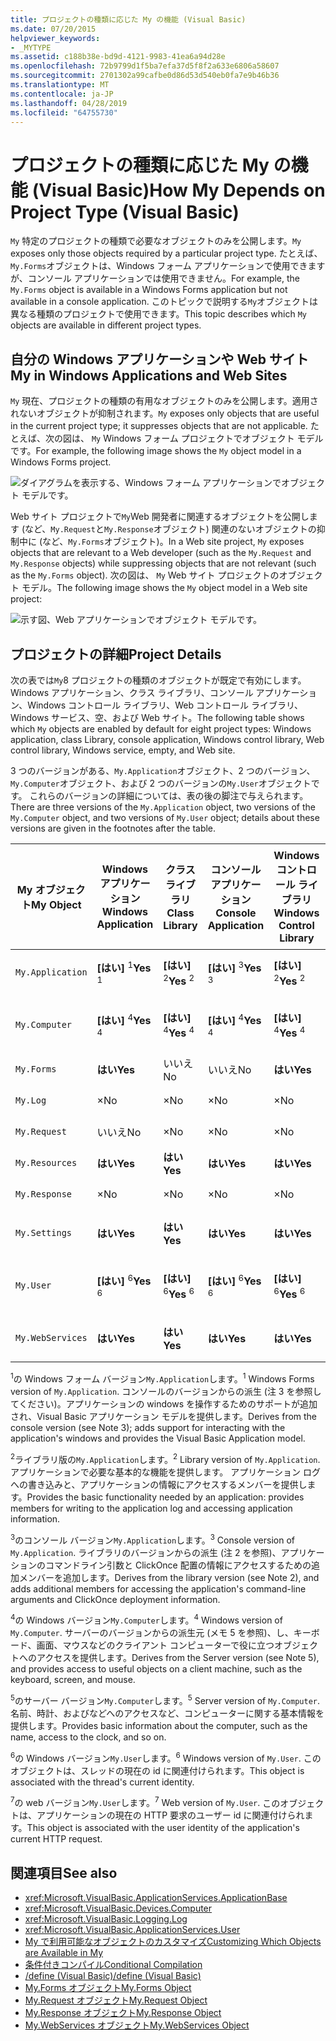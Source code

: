 ```yaml
---
title: プロジェクトの種類に応じた My の機能 (Visual Basic)
ms.date: 07/20/2015
helpviewer_keywords:
- _MYTYPE
ms.assetid: c188b38e-bd9d-4121-9983-41ea6a94d28e
ms.openlocfilehash: 72b9799d1f5ba7efa37d5f8f2a633e6806a58607
ms.sourcegitcommit: 2701302a99cafbe0d86d53d540eb0fa7e9b46b36
ms.translationtype: MT
ms.contentlocale: ja-JP
ms.lasthandoff: 04/28/2019
ms.locfileid: "64755730"
---
```

# <a name="how-my-depends-on-project-type-visual-basic"></a><span data-ttu-id="86646-102">プロジェクトの種類に応じた My の機能 (Visual Basic)</span><span class="sxs-lookup"><span data-stu-id="86646-102">How My Depends on Project Type (Visual Basic)</span></span>
<span data-ttu-id="86646-103">`My` 特定のプロジェクトの種類で必要なオブジェクトのみを公開します。</span><span class="sxs-lookup"><span data-stu-id="86646-103">`My` exposes only those objects required by a particular project type.</span></span> <span data-ttu-id="86646-104">たとえば、`My.Forms`オブジェクトは、Windows フォーム アプリケーションで使用できますが、コンソール アプリケーションでは使用できません。</span><span class="sxs-lookup"><span data-stu-id="86646-104">For example, the `My.Forms` object is available in a Windows Forms application but not available in a console application.</span></span> <span data-ttu-id="86646-105">このトピックで説明する`My`オブジェクトは異なる種類のプロジェクトで使用できます。</span><span class="sxs-lookup"><span data-stu-id="86646-105">This topic describes which `My` objects are available in different project types.</span></span>  
  
## <a name="my-in-windows-applications-and-web-sites"></a><span data-ttu-id="86646-106">自分の Windows アプリケーションや Web サイト</span><span class="sxs-lookup"><span data-stu-id="86646-106">My in Windows Applications and Web Sites</span></span>  
 <span data-ttu-id="86646-107">`My` 現在、プロジェクトの種類の有用なオブジェクトのみを公開します。適用されないオブジェクトが抑制されます。</span><span class="sxs-lookup"><span data-stu-id="86646-107">`My` exposes only objects that are useful in the current project type; it suppresses objects that are not applicable.</span></span> <span data-ttu-id="86646-108">たとえば、次の図は、 `My` Windows フォーム プロジェクトでオブジェクト モデルです。</span><span class="sxs-lookup"><span data-stu-id="86646-108">For example, the following image shows the `My` object model in a Windows Forms project.</span></span>  
  
 ![ダイアグラムを表示する、Windows フォーム アプリケーションでオブジェクト モデルです。](./media/how-my-depends-on-project-type/my-object-model-windows-forms.png)  
  
 <span data-ttu-id="86646-110">Web サイト プロジェクトで`My`Web 開発者に関連するオブジェクトを公開します (など、`My.Request`と`My.Response`オブジェクト) 関連のないオブジェクトの抑制中に (など、`My.Forms`オブジェクト)。</span><span class="sxs-lookup"><span data-stu-id="86646-110">In a Web site project, `My` exposes objects that are relevant to a Web developer (such as the `My.Request` and `My.Response` objects) while suppressing objects that are not relevant (such as the `My.Forms` object).</span></span> <span data-ttu-id="86646-111">次の図は、 `My` Web サイト プロジェクトのオブジェクト モデル。</span><span class="sxs-lookup"><span data-stu-id="86646-111">The following image shows the `My` object model in a Web site project:</span></span>  
  
 ![示す図、Web アプリケーションでオブジェクト モデルです。](./media/how-my-depends-on-project-type/my-object-model-web.png)  
  
## <a name="project-details"></a><span data-ttu-id="86646-113">プロジェクトの詳細</span><span class="sxs-lookup"><span data-stu-id="86646-113">Project Details</span></span>  
 <span data-ttu-id="86646-114">次の表では`My`8 プロジェクトの種類のオブジェクトが既定で有効にします。Windows アプリケーション、クラス ライブラリ、コンソール アプリケーション、Windows コントロール ライブラリ、Web コントロール ライブラリ、Windows サービス、空、および Web サイト。</span><span class="sxs-lookup"><span data-stu-id="86646-114">The following table shows which `My` objects are enabled by default for eight project types: Windows application, class Library, console application, Windows control library, Web control library, Windows service, empty, and Web site.</span></span>  
  
 <span data-ttu-id="86646-115">3 つのバージョンがある、`My.Application`オブジェクト、2 つのバージョン、`My.Computer`オブジェクト、および 2 つのバージョンの`My.User`オブジェクトです。 これらのバージョンの詳細については、表の後の脚注で与えられます。</span><span class="sxs-lookup"><span data-stu-id="86646-115">There are three versions of the `My.Application` object, two versions of the `My.Computer` object, and two versions of `My.User` object; details about these versions are given in the footnotes after the table.</span></span>  
  
|<span data-ttu-id="86646-116">My オブジェクト</span><span class="sxs-lookup"><span data-stu-id="86646-116">My Object</span></span>|<span data-ttu-id="86646-117">Windows アプリケーション</span><span class="sxs-lookup"><span data-stu-id="86646-117">Windows Application</span></span>|<span data-ttu-id="86646-118">クラス ライブラリ</span><span class="sxs-lookup"><span data-stu-id="86646-118">Class Library</span></span>|<span data-ttu-id="86646-119">コンソール アプリケーション</span><span class="sxs-lookup"><span data-stu-id="86646-119">Console Application</span></span>|<span data-ttu-id="86646-120">Windows コントロール ライブラリ</span><span class="sxs-lookup"><span data-stu-id="86646-120">Windows Control Library</span></span>|<span data-ttu-id="86646-121">Web コントロール ライブラリ</span><span class="sxs-lookup"><span data-stu-id="86646-121">Web Control Library</span></span>|<span data-ttu-id="86646-122">Windows サービス</span><span class="sxs-lookup"><span data-stu-id="86646-122">Windows Service</span></span>|<span data-ttu-id="86646-123">Empty</span><span class="sxs-lookup"><span data-stu-id="86646-123">Empty</span></span>|<span data-ttu-id="86646-124">Web サイト</span><span class="sxs-lookup"><span data-stu-id="86646-124">Web Site</span></span>|  
|---|---|---|---|---|---|---|---|---|  
|`My.Application`|<span data-ttu-id="86646-125">**[はい]** <sup>1</sup></span><span class="sxs-lookup"><span data-stu-id="86646-125">**Yes** <sup>1</sup></span></span>|<span data-ttu-id="86646-126">**[はい]** <sup>2</sup></span><span class="sxs-lookup"><span data-stu-id="86646-126">**Yes** <sup>2</sup></span></span>|<span data-ttu-id="86646-127">**[はい]** <sup>3</sup></span><span class="sxs-lookup"><span data-stu-id="86646-127">**Yes** <sup>3</sup></span></span>|<span data-ttu-id="86646-128">**[はい]** <sup>2</sup></span><span class="sxs-lookup"><span data-stu-id="86646-128">**Yes** <sup>2</sup></span></span>|<span data-ttu-id="86646-129">いいえ</span><span class="sxs-lookup"><span data-stu-id="86646-129">No</span></span>|<span data-ttu-id="86646-130">**[はい]** <sup>3</sup></span><span class="sxs-lookup"><span data-stu-id="86646-130">**Yes** <sup>3</sup></span></span>|<span data-ttu-id="86646-131">いいえ</span><span class="sxs-lookup"><span data-stu-id="86646-131">No</span></span>|<span data-ttu-id="86646-132">いいえ</span><span class="sxs-lookup"><span data-stu-id="86646-132">No</span></span>|  
|`My.Computer`|<span data-ttu-id="86646-133">**[はい]** <sup>4</sup></span><span class="sxs-lookup"><span data-stu-id="86646-133">**Yes** <sup>4</sup></span></span>|<span data-ttu-id="86646-134">**[はい]** <sup>4</sup></span><span class="sxs-lookup"><span data-stu-id="86646-134">**Yes** <sup>4</sup></span></span>|<span data-ttu-id="86646-135">**[はい]** <sup>4</sup></span><span class="sxs-lookup"><span data-stu-id="86646-135">**Yes** <sup>4</sup></span></span>|<span data-ttu-id="86646-136">**[はい]** <sup>4</sup></span><span class="sxs-lookup"><span data-stu-id="86646-136">**Yes** <sup>4</sup></span></span>|<span data-ttu-id="86646-137">**[はい]** <sup>5</sup></span><span class="sxs-lookup"><span data-stu-id="86646-137">**Yes** <sup>5</sup></span></span>|<span data-ttu-id="86646-138">**[はい]** <sup>4</sup></span><span class="sxs-lookup"><span data-stu-id="86646-138">**Yes** <sup>4</sup></span></span>|<span data-ttu-id="86646-139">いいえ</span><span class="sxs-lookup"><span data-stu-id="86646-139">No</span></span>|<span data-ttu-id="86646-140">**[はい]** <sup>5</sup></span><span class="sxs-lookup"><span data-stu-id="86646-140">**Yes** <sup>5</sup></span></span>|  
|`My.Forms`|<span data-ttu-id="86646-141">**はい**</span><span class="sxs-lookup"><span data-stu-id="86646-141">**Yes**</span></span>|<span data-ttu-id="86646-142">いいえ</span><span class="sxs-lookup"><span data-stu-id="86646-142">No</span></span>|<span data-ttu-id="86646-143">いいえ</span><span class="sxs-lookup"><span data-stu-id="86646-143">No</span></span>|<span data-ttu-id="86646-144">**はい**</span><span class="sxs-lookup"><span data-stu-id="86646-144">**Yes**</span></span>|<span data-ttu-id="86646-145">いいえ</span><span class="sxs-lookup"><span data-stu-id="86646-145">No</span></span>|<span data-ttu-id="86646-146">×</span><span class="sxs-lookup"><span data-stu-id="86646-146">No</span></span>|<span data-ttu-id="86646-147">×</span><span class="sxs-lookup"><span data-stu-id="86646-147">No</span></span>|<span data-ttu-id="86646-148">×</span><span class="sxs-lookup"><span data-stu-id="86646-148">No</span></span>|  
|`My.Log`|<span data-ttu-id="86646-149">×</span><span class="sxs-lookup"><span data-stu-id="86646-149">No</span></span>|<span data-ttu-id="86646-150">×</span><span class="sxs-lookup"><span data-stu-id="86646-150">No</span></span>|<span data-ttu-id="86646-151">×</span><span class="sxs-lookup"><span data-stu-id="86646-151">No</span></span>|<span data-ttu-id="86646-152">×</span><span class="sxs-lookup"><span data-stu-id="86646-152">No</span></span>|<span data-ttu-id="86646-153">×</span><span class="sxs-lookup"><span data-stu-id="86646-153">No</span></span>|<span data-ttu-id="86646-154">×</span><span class="sxs-lookup"><span data-stu-id="86646-154">No</span></span>|<span data-ttu-id="86646-155">いいえ</span><span class="sxs-lookup"><span data-stu-id="86646-155">No</span></span>|<span data-ttu-id="86646-156">**はい**</span><span class="sxs-lookup"><span data-stu-id="86646-156">**Yes**</span></span>|  
|`My.Request`|<span data-ttu-id="86646-157">いいえ</span><span class="sxs-lookup"><span data-stu-id="86646-157">No</span></span>|<span data-ttu-id="86646-158">×</span><span class="sxs-lookup"><span data-stu-id="86646-158">No</span></span>|<span data-ttu-id="86646-159">×</span><span class="sxs-lookup"><span data-stu-id="86646-159">No</span></span>|<span data-ttu-id="86646-160">×</span><span class="sxs-lookup"><span data-stu-id="86646-160">No</span></span>|<span data-ttu-id="86646-161">×</span><span class="sxs-lookup"><span data-stu-id="86646-161">No</span></span>|<span data-ttu-id="86646-162">×</span><span class="sxs-lookup"><span data-stu-id="86646-162">No</span></span>|<span data-ttu-id="86646-163">いいえ</span><span class="sxs-lookup"><span data-stu-id="86646-163">No</span></span>|<span data-ttu-id="86646-164">**はい**</span><span class="sxs-lookup"><span data-stu-id="86646-164">**Yes**</span></span>|  
|`My.Resources`|<span data-ttu-id="86646-165">**はい**</span><span class="sxs-lookup"><span data-stu-id="86646-165">**Yes**</span></span>|<span data-ttu-id="86646-166">**はい**</span><span class="sxs-lookup"><span data-stu-id="86646-166">**Yes**</span></span>|<span data-ttu-id="86646-167">**はい**</span><span class="sxs-lookup"><span data-stu-id="86646-167">**Yes**</span></span>|<span data-ttu-id="86646-168">**はい**</span><span class="sxs-lookup"><span data-stu-id="86646-168">**Yes**</span></span>|<span data-ttu-id="86646-169">**はい**</span><span class="sxs-lookup"><span data-stu-id="86646-169">**Yes**</span></span>|<span data-ttu-id="86646-170">**はい**</span><span class="sxs-lookup"><span data-stu-id="86646-170">**Yes**</span></span>|<span data-ttu-id="86646-171">いいえ</span><span class="sxs-lookup"><span data-stu-id="86646-171">No</span></span>|<span data-ttu-id="86646-172">×</span><span class="sxs-lookup"><span data-stu-id="86646-172">No</span></span>|  
|`My.Response`|<span data-ttu-id="86646-173">×</span><span class="sxs-lookup"><span data-stu-id="86646-173">No</span></span>|<span data-ttu-id="86646-174">×</span><span class="sxs-lookup"><span data-stu-id="86646-174">No</span></span>|<span data-ttu-id="86646-175">×</span><span class="sxs-lookup"><span data-stu-id="86646-175">No</span></span>|<span data-ttu-id="86646-176">×</span><span class="sxs-lookup"><span data-stu-id="86646-176">No</span></span>|<span data-ttu-id="86646-177">×</span><span class="sxs-lookup"><span data-stu-id="86646-177">No</span></span>|<span data-ttu-id="86646-178">×</span><span class="sxs-lookup"><span data-stu-id="86646-178">No</span></span>|<span data-ttu-id="86646-179">いいえ</span><span class="sxs-lookup"><span data-stu-id="86646-179">No</span></span>|<span data-ttu-id="86646-180">**はい**</span><span class="sxs-lookup"><span data-stu-id="86646-180">**Yes**</span></span>|  
|`My.Settings`|<span data-ttu-id="86646-181">**はい**</span><span class="sxs-lookup"><span data-stu-id="86646-181">**Yes**</span></span>|<span data-ttu-id="86646-182">**はい**</span><span class="sxs-lookup"><span data-stu-id="86646-182">**Yes**</span></span>|<span data-ttu-id="86646-183">**はい**</span><span class="sxs-lookup"><span data-stu-id="86646-183">**Yes**</span></span>|<span data-ttu-id="86646-184">**はい**</span><span class="sxs-lookup"><span data-stu-id="86646-184">**Yes**</span></span>|<span data-ttu-id="86646-185">**はい**</span><span class="sxs-lookup"><span data-stu-id="86646-185">**Yes**</span></span>|<span data-ttu-id="86646-186">**はい**</span><span class="sxs-lookup"><span data-stu-id="86646-186">**Yes**</span></span>|<span data-ttu-id="86646-187">いいえ</span><span class="sxs-lookup"><span data-stu-id="86646-187">No</span></span>|<span data-ttu-id="86646-188">いいえ</span><span class="sxs-lookup"><span data-stu-id="86646-188">No</span></span>|  
|`My.User`|<span data-ttu-id="86646-189">**[はい]** <sup>6</sup></span><span class="sxs-lookup"><span data-stu-id="86646-189">**Yes** <sup>6</sup></span></span>|<span data-ttu-id="86646-190">**[はい]** <sup>6</sup></span><span class="sxs-lookup"><span data-stu-id="86646-190">**Yes** <sup>6</sup></span></span>|<span data-ttu-id="86646-191">**[はい]** <sup>6</sup></span><span class="sxs-lookup"><span data-stu-id="86646-191">**Yes** <sup>6</sup></span></span>|<span data-ttu-id="86646-192">**[はい]** <sup>6</sup></span><span class="sxs-lookup"><span data-stu-id="86646-192">**Yes** <sup>6</sup></span></span>|<span data-ttu-id="86646-193">**[はい]** <sup>7</sup></span><span class="sxs-lookup"><span data-stu-id="86646-193">**Yes** <sup>7</sup></span></span>|<span data-ttu-id="86646-194">**[はい]** <sup>6</sup></span><span class="sxs-lookup"><span data-stu-id="86646-194">**Yes** <sup>6</sup></span></span>|<span data-ttu-id="86646-195">いいえ</span><span class="sxs-lookup"><span data-stu-id="86646-195">No</span></span>|<span data-ttu-id="86646-196">**[はい]** <sup>7</sup></span><span class="sxs-lookup"><span data-stu-id="86646-196">**Yes** <sup>7</sup></span></span>|  
|`My.WebServices`|<span data-ttu-id="86646-197">**はい**</span><span class="sxs-lookup"><span data-stu-id="86646-197">**Yes**</span></span>|<span data-ttu-id="86646-198">**はい**</span><span class="sxs-lookup"><span data-stu-id="86646-198">**Yes**</span></span>|<span data-ttu-id="86646-199">**はい**</span><span class="sxs-lookup"><span data-stu-id="86646-199">**Yes**</span></span>|<span data-ttu-id="86646-200">**はい**</span><span class="sxs-lookup"><span data-stu-id="86646-200">**Yes**</span></span>|<span data-ttu-id="86646-201">**はい**</span><span class="sxs-lookup"><span data-stu-id="86646-201">**Yes**</span></span>|<span data-ttu-id="86646-202">**はい**</span><span class="sxs-lookup"><span data-stu-id="86646-202">**Yes**</span></span>|<span data-ttu-id="86646-203">いいえ</span><span class="sxs-lookup"><span data-stu-id="86646-203">No</span></span>|<span data-ttu-id="86646-204">いいえ</span><span class="sxs-lookup"><span data-stu-id="86646-204">No</span></span>|  
  
 <span data-ttu-id="86646-205"><sup>1</sup>の Windows フォーム バージョン`My.Application`します。</span><span class="sxs-lookup"><span data-stu-id="86646-205"><sup>1</sup> Windows Forms version of `My.Application`.</span></span> <span data-ttu-id="86646-206">コンソールのバージョンからの派生 (注 3 を参照してください)。アプリケーションの windows を操作するためのサポートが追加され、Visual Basic アプリケーション モデルを提供します。</span><span class="sxs-lookup"><span data-stu-id="86646-206">Derives from the console version (see Note 3); adds support for interacting with the application's windows and provides the Visual Basic Application model.</span></span>  
  
 <span data-ttu-id="86646-207"><sup>2</sup>ライブラリ版の`My.Application`します。</span><span class="sxs-lookup"><span data-stu-id="86646-207"><sup>2</sup> Library version of `My.Application`.</span></span> <span data-ttu-id="86646-208">アプリケーションで必要な基本的な機能を提供します。 アプリケーション ログへの書き込みと、アプリケーションの情報にアクセスするメンバーを提供します。</span><span class="sxs-lookup"><span data-stu-id="86646-208">Provides the basic functionality needed by an application: provides members for writing to the application log and accessing application information.</span></span>  
  
 <span data-ttu-id="86646-209"><sup>3</sup>のコンソール バージョン`My.Application`します。</span><span class="sxs-lookup"><span data-stu-id="86646-209"><sup>3</sup> Console version of `My.Application`.</span></span> <span data-ttu-id="86646-210">ライブラリのバージョンからの派生 (注 2 を参照)、アプリケーションのコマンドライン引数と ClickOnce 配置の情報にアクセスするための追加メンバーを追加します。</span><span class="sxs-lookup"><span data-stu-id="86646-210">Derives from the library version (see Note 2), and adds additional members for accessing the application's command-line arguments and ClickOnce deployment information.</span></span>  
  
 <span data-ttu-id="86646-211"><sup>4</sup>の Windows バージョン`My.Computer`します。</span><span class="sxs-lookup"><span data-stu-id="86646-211"><sup>4</sup> Windows version of `My.Computer`.</span></span> <span data-ttu-id="86646-212">サーバーのバージョンからの派生元 (メモ 5 を参照)、し、キーボード、画面、マウスなどのクライアント コンピューターで役に立つオブジェクトへのアクセスを提供します。</span><span class="sxs-lookup"><span data-stu-id="86646-212">Derives from the Server version (see Note 5), and provides access to useful objects on a client machine, such as the keyboard, screen, and mouse.</span></span>  
  
 <span data-ttu-id="86646-213"><sup>5</sup>のサーバー バージョン`My.Computer`します。</span><span class="sxs-lookup"><span data-stu-id="86646-213"><sup>5</sup> Server version of `My.Computer`.</span></span> <span data-ttu-id="86646-214">名前、時計、およびなどへのアクセスなど、コンピューターに関する基本情報を提供します。</span><span class="sxs-lookup"><span data-stu-id="86646-214">Provides basic information about the computer, such as the name, access to the clock, and so on.</span></span>  
  
 <span data-ttu-id="86646-215"><sup>6</sup>の Windows バージョン`My.User`します。</span><span class="sxs-lookup"><span data-stu-id="86646-215"><sup>6</sup> Windows version of `My.User`.</span></span> <span data-ttu-id="86646-216">このオブジェクトは、スレッドの現在の id に関連付けられます。</span><span class="sxs-lookup"><span data-stu-id="86646-216">This object is associated with the thread's current identity.</span></span>  
  
 <span data-ttu-id="86646-217"><sup>7</sup>の web バージョン`My.User`します。</span><span class="sxs-lookup"><span data-stu-id="86646-217"><sup>7</sup> Web version of `My.User`.</span></span> <span data-ttu-id="86646-218">このオブジェクトは、アプリケーションの現在の HTTP 要求のユーザー id に関連付けられます。</span><span class="sxs-lookup"><span data-stu-id="86646-218">This object is associated with the user identity of the application's current HTTP request.</span></span>  
  
## <a name="see-also"></a><span data-ttu-id="86646-219">関連項目</span><span class="sxs-lookup"><span data-stu-id="86646-219">See also</span></span>

- <xref:Microsoft.VisualBasic.ApplicationServices.ApplicationBase>
- <xref:Microsoft.VisualBasic.Devices.Computer>
- <xref:Microsoft.VisualBasic.Logging.Log>
- <xref:Microsoft.VisualBasic.ApplicationServices.User>
- [<span data-ttu-id="86646-220">My で利用可能なオブジェクトのカスタマイズ</span><span class="sxs-lookup"><span data-stu-id="86646-220">Customizing Which Objects are Available in My</span></span>](../../../visual-basic/developing-apps/customizing-extending-my/customizing-which-objects-are-available-in-my.md)
- [<span data-ttu-id="86646-221">条件付きコンパイル</span><span class="sxs-lookup"><span data-stu-id="86646-221">Conditional Compilation</span></span>](../../../visual-basic/programming-guide/program-structure/conditional-compilation.md)
- [<span data-ttu-id="86646-222">/define (Visual Basic)</span><span class="sxs-lookup"><span data-stu-id="86646-222">/define (Visual Basic)</span></span>](../../../visual-basic/reference/command-line-compiler/define.md)
- [<span data-ttu-id="86646-223">My.Forms オブジェクト</span><span class="sxs-lookup"><span data-stu-id="86646-223">My.Forms Object</span></span>](../../../visual-basic/language-reference/objects/my-forms-object.md)
- [<span data-ttu-id="86646-224">My.Request オブジェクト</span><span class="sxs-lookup"><span data-stu-id="86646-224">My.Request Object</span></span>](../../../visual-basic/language-reference/objects/my-request-object.md)
- [<span data-ttu-id="86646-225">My.Response オブジェクト</span><span class="sxs-lookup"><span data-stu-id="86646-225">My.Response Object</span></span>](../../../visual-basic/language-reference/objects/my-response-object.md)
- [<span data-ttu-id="86646-226">My.WebServices オブジェクト</span><span class="sxs-lookup"><span data-stu-id="86646-226">My.WebServices Object</span></span>](../../../visual-basic/language-reference/objects/my-webservices-object.md)
